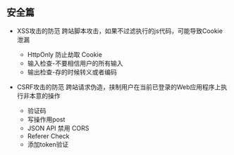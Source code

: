 ## 安全篇

+ XSS攻击的防范
  跨站脚本攻击，如果不过滤执行的js代码，可能导致Cookie泄漏
  * HttpOnly 防止劫取 Cookie
  * 输入检查-不要相信用户的所有输入
  * 输出检查-存的时候转义或者编码

+ CSRF攻击的防范
  跨站请求伪造，挟制用户在当前已登录的Web应用程序上执行非本意的操作
  * 验证码
  * 写操作用post
  * JSON API 禁用 CORS
  * Referer Check
  * 添加token验证